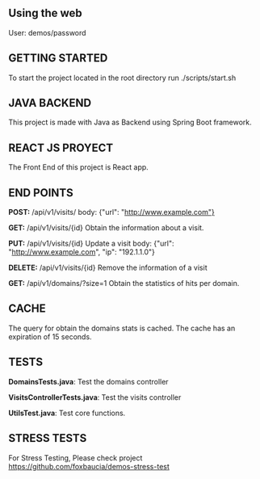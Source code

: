## Using the web
User: demos/password

## GETTING STARTED
To start the project located in the root directory run
./scripts/start.sh 


## JAVA BACKEND
This project is made with Java as Backend using Spring Boot framework.


## REACT JS PROYECT
The Front End of this project is React app.


## END POINTS

**POST:** /api/v1/visits/
body: {"url": "http://www.example.com"}

**GET:** /api/v1/visits/{id}
Obtain the information about a visit.

**PUT:** /api/v1/visits/{id}
Update a visit
body: {"url": "http://www.example.com",  "ip": "192.1.1.0"}

**DELETE:** /api/v1/visits/{id}
Remove the information of a visit

**GET:** /api/v1/domains/?size=1
Obtain the statistics of hits per domain.

## CACHE

The query for obtain the domains stats is cached. The cache has an expiration of 15 seconds.

## TESTS
**DomainsTests.java**: Test the domains controller

**VisitsControllerTests.java**: Test the visits controller

**UtilsTest.java**: Test core functions.


## STRESS TESTS
For Stress Testing, Please check project https://github.com/foxbaucia/demos-stress-test



